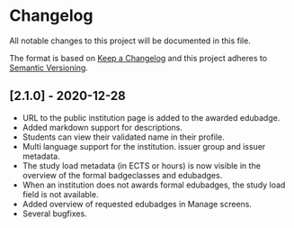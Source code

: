 # Changelog
All notable changes to this project will be documented in this file.

The format is based on [Keep a Changelog](http://keepachangelog.com/en/1.0.0/)
and this project adheres to [Semantic Versioning](http://semver.org/spec/v2.0.0.html).

## [2.1.0] - 2020-12-28
 - URL to the public institution page is added to the awarded edubadge.
 - Added markdown support for descriptions.
 - Students can view their validated name in their profile.
 - Multi language support for the institution. issuer group and issuer metadata.
 - The study load metadata (in ECTS or hours) is now visible in the overview of the formal badgeclasses and edubadges.
 - When an institution does not awards formal edubadges, the study load field is not available.
 - Added overview of requested edubadges in Manage screens.
 - Several bugfixes.

